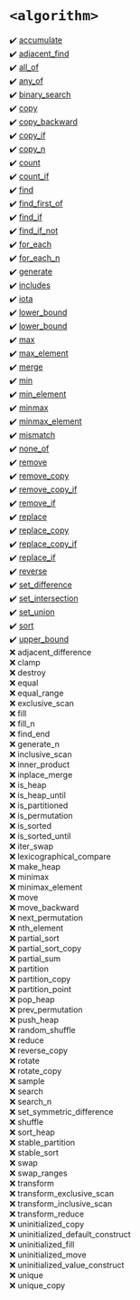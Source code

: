 # `<algorithm>`
:heavy_check_mark: [accumulate](accumulate.md)  
:heavy_check_mark: [adjacent_find](adjacent_find.md)  
:heavy_check_mark: [all_of](all_of.md)  
:heavy_check_mark: [any_of](any_of.md)  
:heavy_check_mark: [binary_search](binary_search.md)  
:heavy_check_mark: [copy](copy.md)  
:heavy_check_mark: [copy_backward](copy_backward.md)  
:heavy_check_mark: [copy_if](copy_if.md)  
:heavy_check_mark: [copy_n](copy_n.md)  
:heavy_check_mark: [count](count.md)  
:heavy_check_mark: [count_if](count_if.md)  
:heavy_check_mark: [find](find.md)  
:heavy_check_mark: [find_first_of](find_first_of.md)  
:heavy_check_mark: [find_if](find_if.md)  
:heavy_check_mark: [find_if_not](find_if_not.md)  
:heavy_check_mark: [for_each](for_each.md)  
:heavy_check_mark: [for_each_n](for_each_n.md)  
:heavy_check_mark: [generate](generate.md)  
:heavy_check_mark: [includes](includes.md)  
:heavy_check_mark: [iota](iota.md)  
:heavy_check_mark: [lower_bound](lower_bound.md)  
:heavy_check_mark: [lower_bound](lower_bound.md)  
:heavy_check_mark: [max](max.md)  
:heavy_check_mark: [max_element](max_element.md)  
:heavy_check_mark: [merge](merge.md)  
:heavy_check_mark: [min](min.md)  
:heavy_check_mark: [min_element](min_element.md)  
:heavy_check_mark: [minmax](minmax.md)  
:heavy_check_mark: [minmax_element](minmax_element.md)  
:heavy_check_mark: [mismatch](mismatch.md)  
:heavy_check_mark: [none_of](none_of.md)  
:heavy_check_mark: [remove](remove.md)  
:heavy_check_mark: [remove_copy](remove_copy.md)  
:heavy_check_mark: [remove_copy_if](remove_copy_if.md)  
:heavy_check_mark: [remove_if](remove_if.md)  
:heavy_check_mark: [replace](replace.md)  
:heavy_check_mark: [replace_copy](replace_copy.md)  
:heavy_check_mark: [replace_copy_if](replace_copy_if.md)  
:heavy_check_mark: [replace_if](replace_if.md)  
:heavy_check_mark: [reverse](reverse.md)  
:heavy_check_mark: [set_difference](set_difference.md)  
:heavy_check_mark: [set_intersection](set_intersection.md)  
:heavy_check_mark: [set_union](set_union.md)  
:heavy_check_mark: [sort](sort.md)  
:heavy_check_mark: [upper_bound](upper_bound.md)  
:x: adjacent_difference  
:x: clamp  
:x: destroy  
:x: equal  
:x: equal_range  
:x: exclusive_scan  
:x: fill  
:x: fill_n  
:x: find_end  
:x: generate_n  
:x: inclusive_scan  
:x: inner_product  
:x: inplace_merge  
:x: is_heap  
:x: is_heap_until  
:x: is_partitioned  
:x: is_permutation  
:x: is_sorted  
:x: is_sorted_until  
:x: iter_swap  
:x: lexicographical_compare  
:x: make_heap  
:x: minimax  
:x: minimax_element  
:x: move  
:x: move_backward  
:x: next_permutation  
:x: nth_element  
:x: partial_sort  
:x: partial_sort_copy  
:x: partial_sum  
:x: partition  
:x: partition_copy  
:x: partition_point  
:x: pop_heap  
:x: prev_permutation  
:x: push_heap  
:x: random_shuffle  
:x: reduce  
:x: reverse_copy  
:x: rotate  
:x: rotate_copy  
:x: sample  
:x: search  
:x: search_n  
:x: set_symmetric_difference  
:x: shuffle  
:x: sort_heap  
:x: stable_partition  
:x: stable_sort  
:x: swap  
:x: swap_ranges  
:x: transform  
:x: transform_exclusive_scan  
:x: transform_inclusive_scan  
:x: transform_reduce  
:x: uninitialized_copy  
:x: uninitialized_default_construct  
:x: uninitialized_fill  
:x: uninitialized_move  
:x: uninitialized_value_construct  
:x: unique  
:x: unique_copy  
